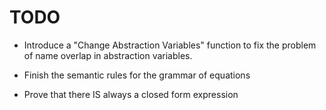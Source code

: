 # TODO

* Introduce a "Change Abstraction Variables" function to
  fix the problem of name overlap in abstraction variables.

* Finish the semantic rules for the grammar of equations

* Prove that there IS always a closed form expression 
